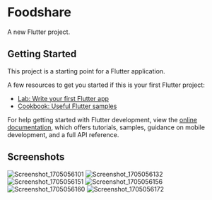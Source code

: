 # Foodshare

A new Flutter project.

## Getting Started

This project is a starting point for a Flutter application.

A few resources to get you started if this is your first Flutter project:

- [Lab: Write your first Flutter app](https://docs.flutter.dev/get-started/codelab)
- [Cookbook: Useful Flutter samples](https://docs.flutter.dev/cookbook)

For help getting started with Flutter development, view the
[online documentation](https://docs.flutter.dev/), which offers tutorials,
samples, guidance on mobile development, and a full API reference.

## Screenshots
![Screenshot_1705056101](https://github.com/GG-Bang-GDSC/foodshare/assets/50583705/cd618660-2d61-43e1-87bb-421bdbe19298)
![Screenshot_1705056132](https://github.com/GG-Bang-GDSC/foodshare/assets/50583705/a9464aa3-b81d-47b2-abcc-63219b4cc900)
![Screenshot_1705056151](https://github.com/GG-Bang-GDSC/foodshare/assets/50583705/880798ab-3692-45c0-be43-9193e4941952)
![Screenshot_1705056156](https://github.com/GG-Bang-GDSC/foodshare/assets/50583705/f0207b38-068f-4786-8e3e-eb2520649c80)
![Screenshot_1705056160](https://github.com/GG-Bang-GDSC/foodshare/assets/50583705/f75a5663-cf45-4a46-85c5-388b63ca4857)
![Screenshot_1705056172](https://github.com/GG-Bang-GDSC/foodshare/assets/50583705/097c07e3-2e93-48f3-a082-bbd05727db8e)
